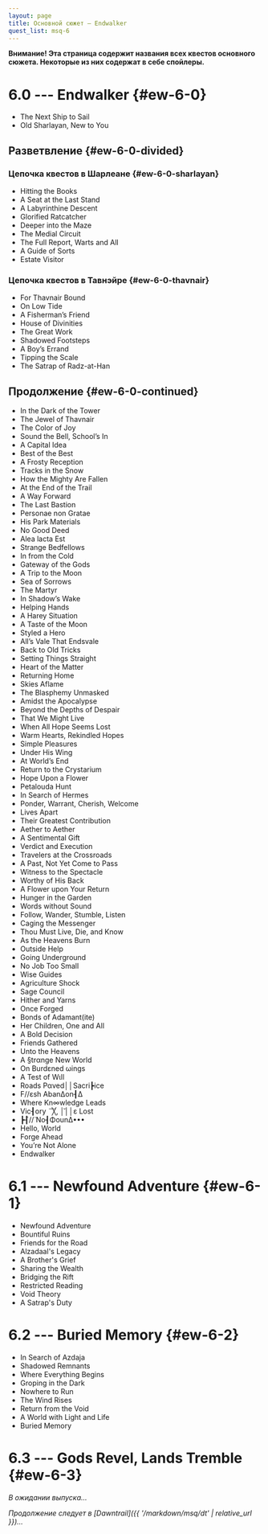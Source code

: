 ```yaml
---
layout: page
title: Основной сюжет — Endwalker
quest_list: msq-6
---
```


**Внимание! Эта страница содержит названия всех квестов основного сюжета. Некоторые из них содержат в себе спойлеры.**

# 6.0 --- Endwalker {#ew-6-0}

* The Next Ship to Sail
* Old Sharlayan, New to You

## Разветвление {#ew-6-0-divided}

### Цепочка квестов в Шарлеане {#ew-6-0-sharlayan}

* Hitting the Books
* A Seat at the Last Stand
* A Labyrinthine Descent
* Glorified Ratcatcher
* Deeper into the Maze
* The Medial Circuit
* The Full Report, Warts and All
* A Guide of Sorts
* Estate Visitor

### Цепочка квестов в Тавнэйре {#ew-6-0-thavnair}

* For Thavnair Bound
* On Low Tide
* A Fisherman’s Friend
* House of Divinities
* The Great Work
* Shadowed Footsteps
* A Boy’s Errand
* Tipping the Scale
* The Satrap of Radz-at-Han

## Продолжение {#ew-6-0-continued}

* In the Dark of the Tower
* The Jewel of Thavnair
* The Color of Joy
* Sound the Bell, School’s In
* A Capital Idea
* Best of the Best
* A Frosty Reception
* Tracks in the Snow
* How the Mighty Are Fallen
* At the End of the Trail
* A Way Forward
* The Last Bastion
* Personae non Gratae
* His Park Materials
* No Good Deed
* Alea lacta Est
* Strange Bedfellows
* In from the Cold
* Gateway of the Gods
* A Trip to the Moon
* Sea of Sorrows
* The Martyr
* In Shadow’s Wake
* Helping Hands
* A Harey Situation
* A Taste of the Moon
* Styled a Hero
* All’s Vale That Endsvale
* Back to Old Tricks
* Setting Things Straight
* Heart of the Matter
* Returning Home
* Skies Aflame
* The Blasphemy Unmasked
* Amidst the Apocalypse
* Beyond the Depths of Despair
* That We Might Live
* When All Hope Seems Lost
* Warm Hearts, Rekindled Hopes
* Simple Pleasures
* Under His Wing
* At World’s End
* Return to the Crystarium
* Hope Upon a Flower
* Petalouda Hunt
* In Search of Hermes
* Ponder, Warrant, Cherish, Welcome
* Lives Apart
* Their Greatest Contribution
* Aether to Aether
* A Sentimental Gift
* Verdict and Execution
* Travelers at the Crossroads
* A Past, Not Yet Come to Pass
* Witness to the Spectacle
* Worthy of His Back
* A Flower upon Your Return
* Hunger in the Garden
* Words without Sound
* Follow, Wander, Stumble, Listen
* Caging the Messenger
* Thou Must Live, Die, and Know
* As the Heavens Burn
* Outside Help
* Going Underground
* No Job Too Small
* Wise Guides
* Agriculture Shock
* Sage Council
* Hither and Yarns
* Once Forged
* Bonds of Adamant(ite)
* Her Children, One and All
* A Bold Decision
* Friends Gathered
* Unto the Heavens
* A §trαnge New World
* On Burdεned ωings
* A Test of Wιll
* Roads Pαved││Sacri┣ice
* F//εsh AbanΔon┨Δ
* Where Kn∞wledge Leads
* Vic┨οry ̈ ̈ ̈╳, │̆││ε Lost
* ┣┨̈//̈ No┨ΦounΔ•••
* Hello, World
* Forge Ahead
* You’re Not Alone
* Endwalker

# 6.1 --- Newfound Adventure {#ew-6-1}

* Newfound Adventure
* Bountiful Ruins
* Friends for the Road
* Alzadaal's Legacy
* A Brother's Grief
* Sharing the Wealth
* Bridging the Rift
* Restricted Reading
* Void Theory
* A Satrap's Duty

# 6.2 --- Buried Memory {#ew-6-2}

* In Search of Azdaja
* Shadowed Remnants
* Where Everything Begins
* Groping in the Dark
* Nowhere to Run
* The Wind Rises
* Return from the Void
* A World with Light and Life
* Buried Memory

# 6.3 --- Gods Revel, Lands Tremble {#ew-6-3}

_В ожидании выпуска..._

_Продолжение следует в [Dawntrail]({{ '/markdown/msq/dt' | relative_url }})..._